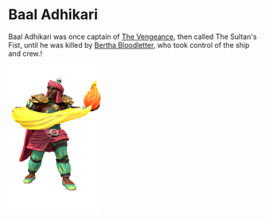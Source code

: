 # Baal Adhikari
Baal Adhikari was once captain of [The Vengeance](../../organisations/bloodswords/ships/the_vengeance), then called The Sultan's Fist, until he was killed by [Bertha Bloodletter](bertha_bloodletter), who took control of the ship and crew.!

![](baalAdhikari.png)